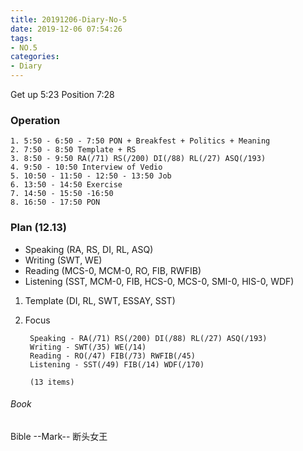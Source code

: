 ```yaml
---
title: 20191206-Diary-No-5
date: 2019-12-06 07:54:26
tags:
- NO.5
categories:
- Diary
---
```

Get up 5:23 Position 7:28

### Operation
	1. 5:50 - 6:50 - 7:50 PON + Breakfest + Politics + Meaning
	2. 7:50 - 8:50 Template + RS
	3. 8:50 - 9:50 RA(/71) RS(/200) DI(/88) RL(/27) ASQ(/193)
	4. 9:50 - 10:50 Interview of Vedio
	5. 10:50 - 11:50 - 12:50 - 13:50 Job  
	6. 13:50 - 14:50 Exercise
	7. 14:50 - 15:50 -16:50 
    8. 16:50 - 17:50 PON

### Plan (12.13)
* Speaking (RA, RS, DI, RL, ASQ)
* Writing (SWT, WE)
* Reading (MCS-0, MCM-0, RO, FIB, RWFIB)
* Listening (SST, MCM-0, FIB, HCS-0, MCS-0, SMI-0, HIS-0, WDF)
1. Template (DI, RL, SWT, ESSAY, SST)
2. Focus

		Speaking - RA(/71) RS(/200) DI(/88) RL(/27) ASQ(/193)
		Writing - SWT(/35) WE(/14)
		Reading - RO(/47) FIB(/73) RWFIB(/45) 
		Listening - SST(/49) FIB(/14) WDF(/170) 

		(13 items)


###### Book
Bible --Mark--
断头女王
